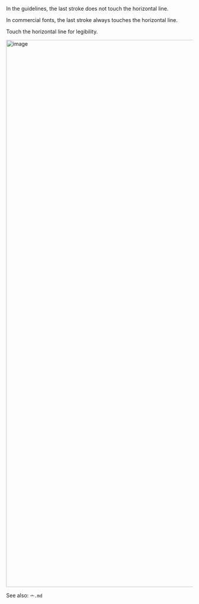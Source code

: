 In the guidelines, the last stroke does not touch the horizontal line.

In commercial fonts, the last stroke always touches the horizontal line.

Touch the horizontal line for legibility.

<img width="1474" alt="image" src="https://github.com/hfhchan/hk-font-guide/assets/8191296/2fff67f3-4fa1-464d-bd86-51e8d4a93908">

See also: `亠.md`
